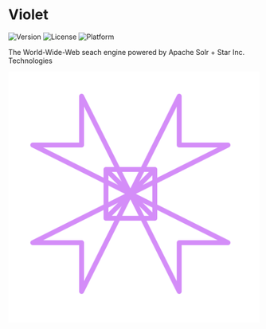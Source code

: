 # Violet

![Version](https://img.shields.io/badge/v1-OpenSource-3300AA.svg) ![License](https://img.shields.io/badge/license-BSD--3--Clause-99FF00.svg) ![Platform](https://img.shields.io/badge/base_on-StarStart!-11BAFF.svg)

The World-Wide-Web seach engine powered by Apache Solr + Star Inc. Technologies

![logo](logo.svg)
